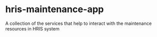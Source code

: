 # hris-maintenance-app
A collection of the services that help to interact with the maintenance resources in HRIS system
